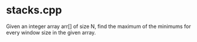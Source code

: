 # stacks.cpp
Given an integer array arr[] of size N, find the maximum of the minimums for every window size in the given array. 
